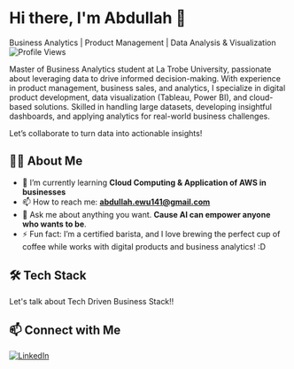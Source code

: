 # Hi there, I'm Abdullah 👋
Business Analytics | Product Management | Data Analysis & Visualization 
![Profile Views](https://komarev.com/ghpvc/?username=your-username&color=blue)

Master of Business Analytics student at La Trobe University, passionate about leveraging data to drive informed decision-making. With experience in product management, business sales, and analytics, I specialize in digital product development, data visualization (Tableau, Power BI), and cloud-based solutions. Skilled in handling large datasets, developing insightful dashboards, and applying analytics for real-world business challenges.

Let’s collaborate to turn data into actionable insights!

## 👨‍💻 About Me

- 🌱 I’m currently learning **Cloud Computing & Application of AWS in businesses**
- 📫 How to reach me: **abdullah.ewu141@gmail.com**
- 💬 Ask me about anything you want. **Cause AI can empower anyone who wants to be**.
- ⚡ Fun fact: I’m a certified barista, and I love brewing the perfect cup of coffee while works with digital products and business analytics! :D

## 🛠️ Tech Stack

Let's talk about Tech Driven Business Stack!!


## 📫 Connect with Me

[![LinkedIn](https://img.shields.io/badge/-LinkedIn-333333?style=flat&logo=linkedin)](https://www.linkedin.com/in/abdullah999/) 

